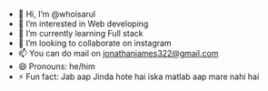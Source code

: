 - 👋 Hi, I’m @whoisarul
- 👀 I’m interested in Web developing
- 🌱 I’m currently learning Full stack
- 💞️ I’m looking to collaborate on instagram 
- 📫 You can do mail on jonathanjames322@gmail.com
- 😄 Pronouns: he/him
- ⚡ Fun fact: Jab aap Jinda hote hai iska matlab aap mare nahi hai 

<!---
whoisarul/whoisarul is a ✨ special ✨ repository because its `README.md` (this file) appears on your GitHub profile.
You can click the Preview link to take a look at your changes.
--->
